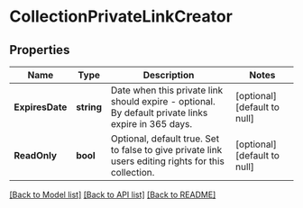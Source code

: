 # CollectionPrivateLinkCreator

## Properties
Name | Type | Description | Notes
------------ | ------------- | ------------- | -------------
**ExpiresDate** | **string** | Date when this private link should expire - optional. By default private links expire in 365 days. | [optional] [default to null]
**ReadOnly** | **bool** | Optional, default true. Set to false to give private link users editing rights for this collection. | [optional] [default to null]

[[Back to Model list]](../README.md#documentation-for-models) [[Back to API list]](../README.md#documentation-for-api-endpoints) [[Back to README]](../README.md)


